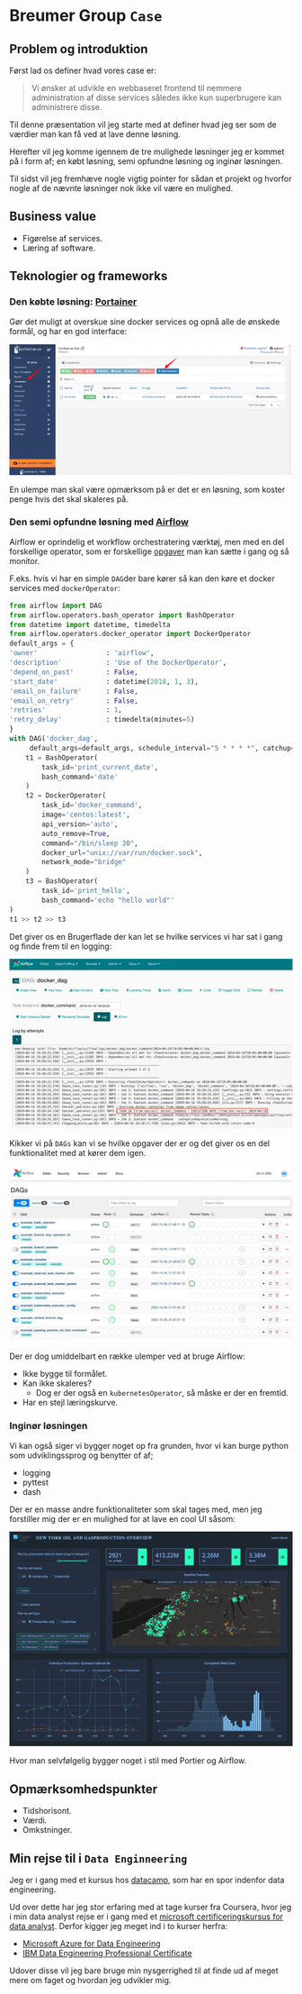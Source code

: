 # Breumer Group `Case`

## Problem og introduktion

Først lad os definer hvad vores case er:

> Vi ønsker at udvikle en webbaseret frontend til nemmere administration af disse services således ikke kun superbrugere kan administrere disse.

Til denne præsentation vil jeg starte med at definer hvad jeg ser som de værdier man kan få ved at lave denne løsning.

Herefter vil jeg komme igennem de tre mulighede løsninger jeg er kommet på i form af; en købt løsning, semi opfundne løsning og inginør løsningen.

Til sidst vil jeg fremhæve nogle vigtig pointer for sådan et projekt og hvorfor nogle af de nævnte løsninger nok ikke vil være en mulighed.

## Business value

* Figørelse af services.
* Læring af software.

## Teknologier og frameworks

### Den købte løsning: [Portainer](https://www.portainer.io)

Gør det muligt at overskue sine docker services og opnå alle de ønskede formål, og har en god interface:

![](/img/portier.png)

En ulempe man skal være opmærksom på er det er en løsning, som koster penge hvis det skal skaleres på. 

### Den semi opfundne løsning med [Airflow](https://www.portainer.io)

Airflow er oprindelig et workflow orchestratering værktøj, men med en del forskellige operator, som er forskellige [opgaver](https://airflow.apache.org/docs/apache-airflow/stable/concepts/operators.html) man kan sætte i gang og så monitor.

F.eks. hvis vi har en simple `DAG`der bare kører så kan den køre et docker services med `dockerOperator`:

```python
from airflow import DAG
from airflow.operators.bash_operator import BashOperator
from datetime import datetime, timedelta
from airflow.operators.docker_operator import DockerOperator
default_args = {
'owner'                 : 'airflow',
'description'           : 'Use of the DockerOperator',
'depend_on_past'        : False,
'start_date'            : datetime(2018, 1, 3),
'email_on_failure'      : False,
'email_on_retry'        : False,
'retries'               : 1,
'retry_delay'           : timedelta(minutes=5)
}
with DAG('docker_dag',
     default_args=default_args, schedule_interval="5 * * * *", catchup=False) as dag:
    t1 = BashOperator(
        task_id='print_current_date',
        bash_command='date'
    )
    t2 = DockerOperator(
        task_id='docker_command',
        image='centos:latest',
        api_version='auto',
        auto_remove=True,
        command="/bin/sleep 30",
        docker_url="unix://var/run/docker.sock",
        network_mode="bridge"
    )
    t3 = BashOperator(
        task_id='print_hello',
        bash_command='echo "hello world"'
)
t1 >> t2 >> t3
```

Det giver os en Brugerflade der kan let se hvilke services vi har sat i gang og finde frem til en logging:

![](/img/airflowlog.png)

Kikker vi på `DAGs` kan vi se hvilke opgaver der er og det giver os en del funktionalitet med at kører dem igen.

![](/img/airflowui.png)


Der er dog umiddelbart en række ulemper ved at bruge Airflow:
* Ikke bygge til formålet.
* Kan ikke skaleres?
  * Dog er der også en `kubernetesOperator`, så måske er der en fremtid.
* Har en stejl læringskurve.

### Inginør løsningen

Vi kan også siger vi bygger noget op fra grunden, hvor vi kan burge python som udviklingssprog og benytter of af;

* logging
* pyttest
* dash

Der er en masse andre funktionaliteter som skal tages med, men jeg forstiller mig der er en mulighed for at lave en cool UI såsom:

![](/img/dash.webp)

Hvor man selvfølgelig bygger noget i stil med Portier og Airflow. 

## Opmærksomhedspunkter

* Tidshorisont.
* Værdi.
* Omkstninger.


## Min rejse til i `Data Enginneering`

Jeg er i gang med et kursus hos  [datacamp](https://app.datacamp.com/learn/career-tracks/data-engineer-with-python?version=4), som har en spor indenfor data engineering.

Ud over dette har jeg stor erfaring med at tage kurser fra Coursera, hvor jeg i min data analyst rejse er i gang med et [microsoft certificeringskursus for data analyst](https://www.coursera.org/learn/process-data/home/week/1). Derfor kigger jeg meget ind i to kurser herfra:

* [Microsoft Azure for Data Engineering](https://www.coursera.org/learn/microsoft-azure-dp-203-data-engineering)
* [IBM Data Engineering Professional Certificate](https://www.coursera.org/professional-certificates/ibm-data-engineer)


Udover disse vil jeg bare bruge min nysgerrighed til at finde ud af meget mere om faget og hvordan jeg udvikler mig. 